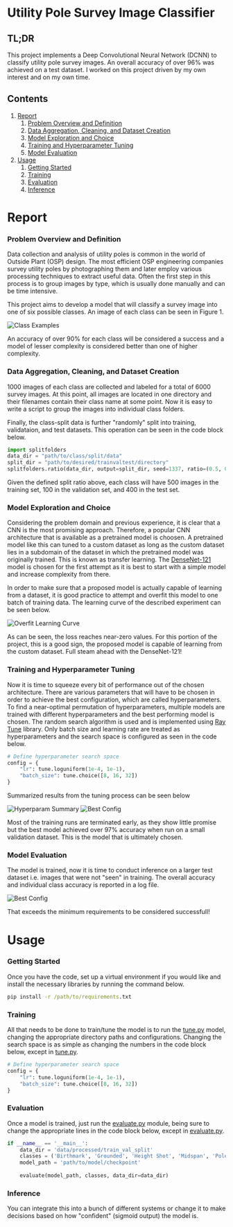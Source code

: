# Utility Pole Survey Image Classifier

## TL;DR
This project implements a Deep Convolutional Neural Network (DCNN) to classify utility pole survey images. An overall accuracy of over 96% was achieved on a test dataset. I worked on this project driven by my own interest and on my own time.

## Contents
1. [Report](#Report)
    1. [Problem Overview and Definition](#Problem-Overview-and-Definition)
    3. [Data Aggregation, Cleaning, and Dataset Creation](#Data-Aggregation-Cleaning-and-Dataset-Creation)
    4. [Model Exploration and Choice](#Model-Exploration-and-Choice)
    5. [Training and Hyperparameter Tuning](#Training-and-Hyperparameter-Tuning)
    7. [Model Evaluation](#Model-Evaluation)
2. [Usage](#-Usage)
    1. [Getting Started](#Getting-Started)
    2. [Training](#Training)
    3. [Evaluation](#Evaluation)
    4. [Inference](#Interence)

# Report
### Problem Overview and Definition
Data collection and analysis of utility poles is common in the world of Outside Plant (OSP) design. The most efficient OSP engineering companies survey utility poles by photographing them and later employ various processing techniques to extract useful data. Often the first step in this process is to group images by type, which is usually done manually and can be time intensive.

This project aims to develop a model that will classify a survey image into one of six possible classes. An image of each class can be seen in Figure 1.

![Class Examples](/README_imgs/pole_image_class_examples.jpg)

An accuracy of over 90% for each class will be considered a success and a model of lesser complexity is considered better than one of higher complexity. 

### Data Aggregation, Cleaning, and Dataset Creation

1000 images of each class are collected and labeled for a total of 6000 survey images. At this point, all images are located in one directory and their filenames contain their class name at some point. Now it is easy to write a script to group the images into individual class folders.

Finally, the class-split data is further "randomly" split into training, validataion, and test datasets. This operation can be seen in the code block below.

```py
import splitfolders
data_dir = "path/to/class/split/data"
split_dir = "path/to/desired/trainvaltest/directory"
splitfolders.ratio(data_dir, output=split_dir, seed=1337, ratio=(0.5, 0.1, 0.4), group_prefix=None)
```

Given the defined split ratio above, each class will have 500 images in the training set, 100 in the validation set, and 400 in the test set.

### Model Exploration and Choice
Considering the problem domain and previous experience, it is clear that a CNN is the most promising approach. Therefore, a popular CNN architecture that is available as a pretrained model is choosen. A pretrained model like this can tuned to a custom dataset as long as the custom dataset lies in a subdomain of the dataset in which the pretrained model was originally trained. This is known as transfer learning. The [DenseNet-121](https://arxiv.org/abs/1608.06993) model is chosen for the first attempt as it is best to start with a simple model and increase complexity from there.

In order to make sure that a proposed model is actually capable of learning from a dataset, it is good practice to attempt and overfit this model to one batch of training data. The learning curve of the described experiment can be seen below.

![Overfit Learning Curve](/README_imgs/overfit_single_batch.png)

As can be seen, the loss reaches near-zero values. For this portion of the project, this is a good sign, the proposed model is capable of learning from the custom dataset. Full steam ahead with the DenseNet-121!

### Training and Hyperparameter Tuning

Now it is time to squeeze every bit of performance out of the chosen architecture. There are various parameters that will have to be chosen in order to achieve the best configuration, which are called hyperparameters. To find a near-optimal permutation of hyperparameters, multiple models are trained with different hyperparameters and the best performing model is chosen. The random search algorithm is used and is implemented using [Ray Tune](https://docs.ray.io/en/master/tune/index.html) library. Only batch size and learning rate are treated as hyperparameters and the search space is configured as seen in the code below.

```py
# Define hyperparameter search space
config = {
    "lr": tune.loguniform(1e-4, 1e-1),
    "batch_size": tune.choice([8, 16, 32])
}
```

Summarized results from the tuning process can be seen below

![Hyperparam Summary](/README_imgs/tuning_results.PNG)
![Best Config](/README_imgs/optimal_tuning_result.PNG)

Most of the training runs are terminated early, as they show little promise but the best model achieved over 97% accuracy when run on a small validation dataset. This is the model that is ultimately chosen.

### Model Evaluation

The model is trained, now it is time to conduct inference on a larger test dataset i.e. images that were not "seen" in training. The overall accuracy and individual class accuracy is reported in a log file.

![Best Config](/README_imgs/final_model_evaluation_log_screenshot.PNG)

That exceeds the minimum requirements to be considered successfull!

# Usage
### Getting Started
Once you have the code, set up a virtual environment if you would like and install the necessary libraries by running the command below.
```bat
pip install -r /path/to/requirements.txt
```
### Training
All that needs to be done to train/tune the model is to run the [tune.py](https://github.com/shankal17/DenseNet-Utility-Pole-Survey-Image-Classifier/blob/main/tune.py) model, changing the appropriate directory paths and configurations. Changing the search space is as simple as changing the numbers in the code block below, except in [tune.py](https://github.com/shankal17/DenseNet-Utility-Pole-Survey-Image-Classifier/blob/main/tune.py).

```py
# Define hyperparameter search space
config = {
    "lr": tune.loguniform(1e-4, 1e-1),
    "batch_size": tune.choice([8, 16, 32])
}
```

### Evaluation
Once a model is trained, just run the [evaluate.py](https://github.com/shankal17/DenseNet-Utility-Pole-Survey-Image-Classifier/blob/main/evaluate.py) module, being sure to change the appropriate lines in the code block below, except in [evaluate.py](https://github.com/shankal17/DenseNet-Utility-Pole-Survey-Image-Classifier/blob/main/evaluate.py).

```py
if __name__ == '__main__':
    data_dir = 'data/processed/train_val_split'
    classes = ('Birthmark', 'Grounded', 'Height Shot', 'Midspan', 'Pole Tag', 'Upshot')
    model_path = 'path/to/model/checkpoint'
    
    evaluate(model_path, classes, data_dir=data_dir)
```

### Inference
You can integrate this into a bunch of different systems or change it to make decisions based on how "confident" (sigmoid output) the model is.


